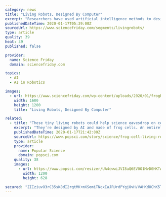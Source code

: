 ```yaml
---
category: news
title: "Living Robots, Designed By Computer"
excerpt: "Researchers have used artificial intelligence methods to design ‘living robots,’ made from two types of frog cells. The ‘xenobots,’ named for the Xenopus genus of frogs, can A 3D organism designed by an evolutionary algorithm and built out of living cells. Credit: Douglas Blackiston move, push objects, and potentially carry materials ..."
publishedDateTime: 2020-01-17T05:39:00Z
sourceUrl: https://www.sciencefriday.com/segments/livingrobots/
type: article
quality: 39
heat: 39
published: false

provider:
  name: Science Friday
  domain: sciencefriday.com

topics:
  - AI
  - AI in Robotics

images:
  - url: https://www.sciencefriday.com/wp-content/uploads/2020/01/frogbot-min.jpg
    width: 1600
    height: 1200
    title: "Living Robots, Designed By Computer"

related:
  - title: "These tiny living robots could help science eavesdrop on cellular gossip"
    excerpt: "They’re designed by AI and made of frog cells. An entirely new being is swimming into the annals of science—a living robot designed by artificial intelligence. In a paper published earlier this week, computer scientists from the University of Vermont and biophysicists at Tufts University describe using AI to design a totally new organism ..."
    publishedDateTime: 2020-01-17T21:42:00Z
    sourceUrl: https://www.popsci.com/story/science/frog-cell-living-robot/
    type: article
    provider:
      name: Popular Science
      domain: popsci.com
    quality: 38
    images:
      - url: https://www.popsci.com/resizer/UA4cwwiJVI8aQ6EV0O1MvD0HKTw=/1200x628/smart/arc-anglerfish-arc2-prod-bonnier.s3.amazonaws.com/public/2UEZBP6WTVFPVGNAC376SDURWQ.jpg
        width: 1200
        height: 628

secured: "ZIIziuvO3rC35sK8dI2rqtMK+mXSomiTNcxIaJRUrdPYgjOvH/VAHKdUChK5T2YGrwZUI2OLRpZD2l/P7nNB4I7SXTXDHNK/WzyVBofqHxCMmGeeX23P9Y13W7G8ohIw+hVA74tclXYV6pG8xPbOwPnu3alRCPse/JRK0Uzj4ux2w7bDSVlwjqWIDz/AxLwkByXedQCj2kM4zngj3puEfQIYj1oen04Jzd60Z81NJmTcqGAlwcmQ6XMDAJjBKiSeXMzXDxM6zwgtPKk4NUVBlxUm6/9ukTk0U3cJHlIdlxPxGJ8LgSRVJaXmIUGQsUYN3E7aeWi2TZiVU8cF2/5We00fmXS9lquaeGIVaKEXBC2pkGedFIu93rnb4pgjvSJUesKFKQnMz3dxCQdIzaLXQLJzyWgnHFmd7MVIUeNp7LMAHA59ErIe7PZUG0rkLAVD8npY0YcI/+EB6x5ZrpVDcQ==;lIPGBqRF5Rk2muV5vjG0cw=="
---
```


